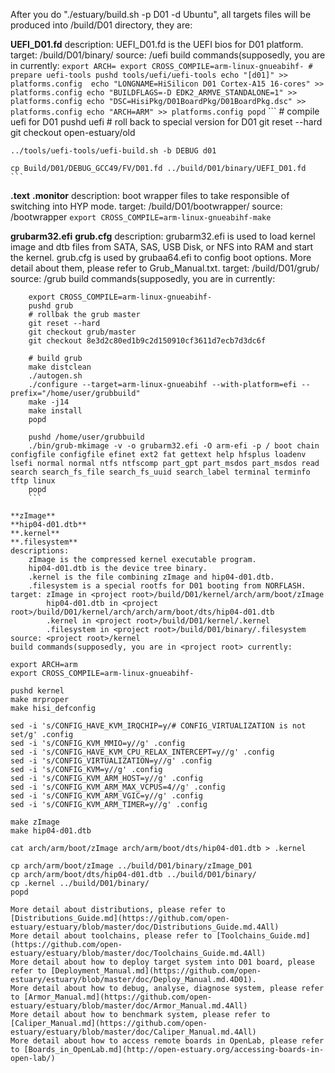 After you do "./estuary/build.sh -p D01 -d Ubuntu", all targets files will be produced into <project root>/build/D01 directory, they are:

**UEFI_D01.fd** 
description: UEFI_D01.fd is the UEFI bios for D01 platform.
target: <project root>/build/D01/binary/
source: <project root>/uefi
build commands(supposedly, you are in <project root> currently:
    ```
    export ARCH=
    export CROSS_COMPILE=arm-linux-gnueabihf-
    # prepare uefi-tools
    pushd tools/uefi/uefi-tools
    echo "[d01]" >> platforms.config 
    echo "LONGNAME=HiSilicon D01 Cortex-A15 16-cores" >> platforms.config
    echo "BUILDFLAGS=-D EDK2_ARMVE_STANDALONE=1" >> platforms.config
    echo "DSC=HisiPkg/D01BoardPkg/D01BoardPkg.dsc" >> platforms.config
    echo "ARCH=ARM" >> platforms.config
    popd
    ```
    ```
    # compile uefi for D01
    pushd uefi
    # roll back to special version for D01
    git reset --hard
    git checkout open-estuary/old
    
    ../tools/uefi-tools/uefi-build.sh -b DEBUG d01
    
    cp Build/D01/DEBUG_GCC49/FV/D01.fd ../build/D01/binary/UEFI_D01.fd
    ```
**.text**
**.monitor**
description: boot wrapper files to take responsible of switching into HYP mode.
target: <project root>/build/D01/bootwrapper/
source: <project root>/bootwrapper
   `export CROSS_COMPILE=arm-linux-gnueabihf-make`   
   
   
**grubarm32.efi**
**grub.cfg**
description:
    grubarm32.efi is used to load kernel image and dtb files from SATA, SAS, USB Disk, or NFS into RAM and start the kernel.
    grub.cfg is used by grubaa64.efi to config boot options.
    More detail about them, please refer to Grub_Manual.txt.
target: <project root>/build/D01/grub/
source: <project root>/grub
build commands(supposedly, you are in <project root> currently:
```
    export CROSS_COMPILE=arm-linux-gnueabihf-
    pushd grub
    # rollbak the grub master
    git reset --hard
    git checkout grub/master
    git checkout 8e3d2c80ed1b9c2d150910cf3611d7ecb7d3dc6f

    # build grub
    make distclean
    ./autogen.sh
    ./configure --target=arm-linux-gnueabihf --with-platform=efi --prefix="/home/user/grubbuild"
    make -j14 
    make install
    popd

    pushd /home/user/grubbuild
    ./bin/grub-mkimage -v -o grubarm32.efi -O arm-efi -p / boot chain configfile configfile efinet ext2 fat gettext help hfsplus loadenv lsefi normal normal ntfs ntfscomp part_gpt part_msdos part_msdos read search search_fs_file search_fs_uuid search_label terminal terminfo tftp linux
    popd
    ```
    
**zImage**
**hip04-d01.dtb**
**.kernel**
**.filesystem**
descriptions:
    zImage is the compressed kernel executable program.
    hip04-d01.dtb is the device tree binary.
    .kernel is the file combining zImage and hip04-d01.dtb.
    .filesystem is a special rootfs for D01 booting from NORFLASH.
target: zImage in <project root>/build/D01/kernel/arch/arm/boot/zImage
        hip04-d01.dtb in <project root>/build/D01/kernel/arch/arch/arm/boot/dts/hip04-d01.dtb
        .kernel in <project root>/build/D01/kernel/.kernel
        .filesystem in <project root>/build/D01/binary/.filesystem
source: <project root>/kernel
build commands(supposedly, you are in <project root> currently:
  ```
    export ARCH=arm
    export CROSS_COMPILE=arm-linux-gnueabihf-

    pushd kernel
    make mrproper
    make hisi_defconfig
    
    sed -i 's/CONFIG_HAVE_KVM_IRQCHIP=y/# CONFIG_VIRTUALIZATION is not set/g' .config
    sed -i 's/CONFIG_KVM_MMIO=y//g' .config
    sed -i 's/CONFIG_HAVE_KVM_CPU_RELAX_INTERCEPT=y//g' .config
    sed -i 's/CONFIG_VIRTUALIZATION=y//g' .config
    sed -i 's/CONFIG_KVM=y//g' .config
    sed -i 's/CONFIG_KVM_ARM_HOST=y//g' .config
    sed -i 's/CONFIG_KVM_ARM_MAX_VCPUS=4//g' .config
    sed -i 's/CONFIG_KVM_ARM_VGIC=y//g' .config
    sed -i 's/CONFIG_KVM_ARM_TIMER=y//g' .config
    
    make zImage
    make hip04-d01.dtb

    cat arch/arm/boot/zImage arch/arm/boot/dts/hip04-d01.dtb > .kernel

    cp arch/arm/boot/zImage ../build/D01/binary/zImage_D01
    cp arch/arm/boot/dts/hip04-d01.dtb ../build/D01/binary/
    cp .kernel ../build/D01/binary/
    popd
  ```
More detail about distributions, please refer to [Distributions_Guide.md](https://github.com/open-estuary/estuary/blob/master/doc/Distributions_Guide.md.4All)
More detail about toolchains, please refer to [Toolchains_Guide.md](https://github.com/open-estuary/estuary/blob/master/doc/Toolchains_Guide.md.4All)
More detail about how to deploy target system into D01 board, please refer to [Deployment_Manual.md](https://github.com/open-estuary/estuary/blob/master/doc/Deploy_Manual.md.4D01).
More detail about how to debug, analyse, diagnose system, please refer to [Armor_Manual.md](https://github.com/open-estuary/estuary/blob/master/doc/Armor_Manual.md.4All)
More detail about how to benchmark system, please refer to [Caliper_Manual.md](https://github.com/open-estuary/estuary/blob/master/doc/Caliper_Manual.md.4All)
More detail about how to access remote boards in OpenLab, please refer to [Boards_in_OpenLab.md](http://open-estuary.org/accessing-boards-in-open-lab/)

